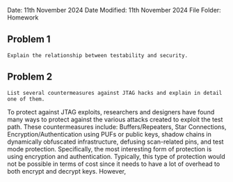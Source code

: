 Date: 11th November 2024
Date Modified: 11th November 2024
File Folder: Homework

## Problem 1

```ad-question
Explain the relationship between testability and security.
```

## Problem 2

```ad-question
List several countermeasures against JTAG hacks and explain in detail one of them.
```

To protect against JTAG exploits, researchers and designers have found many ways to protect against the various attacks created to exploit the test path. These countermeasures include: Buffers/Repeaters, Star Connections, Encryption/Authentication using PUFs or public keys, shadow chains in dynamically obfuscated infrastructure, defusing scan-related pins, and test mode protection. Specifically, the most interesting form of protection is using encryption and authentication. Typically, this type of protection would not be possible in terms of cost since it needs to have a lot of overhead to both encrypt and decrypt keys. However, 